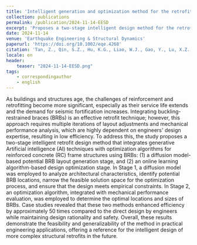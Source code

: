 ```yaml
---
title: 'Intelligent generation and optimization method for the retrofit design of RC frame structures using buckling-restrained braces'
collection: publications
permalink: /publication/2024-11-14-EESD
excerpt: 'Proposes a two-stage intelligent design method for the retrofitting of RC frame structures with BRBs, based on generative AI and optimization algorithms. This method enables the decoupling of architectural and structural design requirements.'
date: 2024-11-14
venue: 'Earthquake Engineering & Structural Dynamics'
paperurl: 'https://doi.org/10.1002/eqe.4268'
citation: 'Tan, Z., Qin, S.Z., Hu, K.G., Liao, W.J., Gao, Y., Lu, X.Z., 2024. Intelligent generation and optimization method for the retrofit design of RC frame structures using buckling-restrained braces. Earthquake Engineering & Structural Dynamics. https://doi.org/10.1002/eqe.4268'
locale: en
header:
    teaser: "2024-11-14-EESD.png"
tags: 
    - correspondingauthor
    - english
---
```


As buildings and structures age, the challenges of reinforcement and retrofitting become more significant, especially as their service life extends and the demand for seismic fortification increases. Integrating buckling-restrained braces (BRBs) is an effective retrofit technique; however, this approach requires multiple iterations of layout adjustments and mechanical performance analysis, which are highly dependent on engineers' design expertise, resulting in low efficiency. To address this, the study proposes a two-stage intelligent retrofit design method that integrates generative Artificial intelligence (AI) techniques with optimization algorithms for reinforced concrete (RC) frame structures using BRBs: (1) a diffusion model-based potential BRB layout generation stage, and (2) an online learning algorithm-based design optimization stage. In Stage 1, a diffusion model was employed to analyze architectural characteristics, identify potential BRB locations, narrow the feasible solution space for the optimization process, and ensure that the design meets empirical constraints. In Stage 2, an optimization algorithm, integrated with mechanical performance evaluation, was employed to determine the optimal locations and sizes of BRBs. Case studies revealed that these two methods enhanced efficiency by approximately 50 times compared to the direct design by engineers while maintaining design rationality and safety. Overall, these results demonstrate the feasibility and generalizability of the method in practical engineering applications, offering a reference for the intelligent design of more complex structural retrofits in the future.